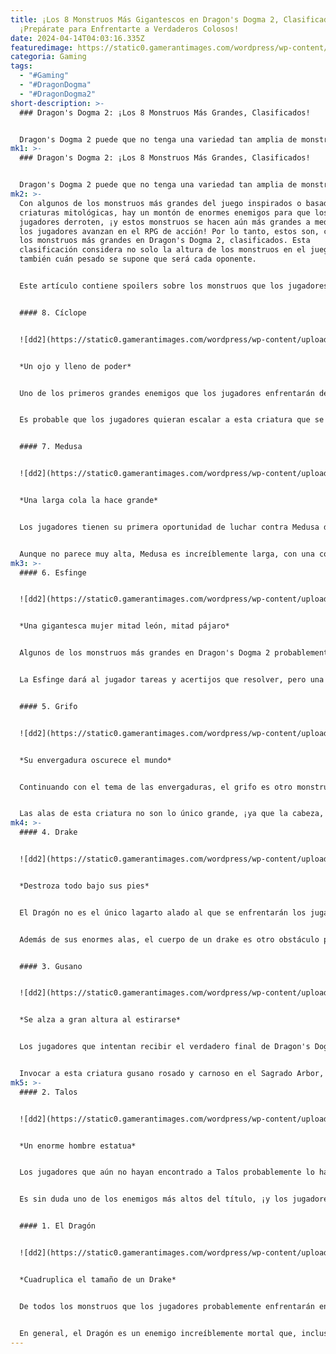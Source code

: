 ```yaml
---
title: ¡Los 8 Monstruos Más Gigantescos en Dragon's Dogma 2, Clasificados!
  ¡Prepárate para Enfrentarte a Verdaderos Colosos!
date: 2024-04-14T04:03:16.335Z
featuredimage: https://static0.gamerantimages.com/wordpress/wp-content/uploads/2024/04/08faf24c-09e0-40a6-acba-6b096dfd9009.jpeg?q=70&fit=contain&w=1140&h=&dpr=1
categoria: Gaming
tags:
  - "#Gaming"
  - "#DragonDogma"
  - "#DragonDogma2"
short-description: >-
  ### Dragon's Dogma 2: ¡Los 8 Monstruos Más Grandes, Clasificados!


  Dragon's Dogma 2 puede que no tenga una variedad tan amplia de monstruos como Dragon's Dogma: Dark Arisen, ¡pero eso no
mk1: >-
  ### Dragon's Dogma 2: ¡Los 8 Monstruos Más Grandes, Clasificados!


  Dragon's Dogma 2 puede que no tenga una variedad tan amplia de monstruos como Dragon's Dogma: Dark Arisen, ¡pero eso no significa que no haya una variedad de monstruos feroces para que los jugadores batallen! Además de los enemigos regulares que es probable que un jugador enfrente, también hay una variedad de monstruos grandes para combatir.
mk2: >-
  Con algunos de los monstruos más grandes del juego inspirados o basados en
  criaturas mitológicas, hay un montón de enormes enemigos para que los
  jugadores derroten, ¡y estos monstruos se hacen aún más grandes a medida que
  los jugadores avanzan en el RPG de acción! Por lo tanto, estos son, con mucho,
  los monstruos más grandes en Dragon's Dogma 2, clasificados. Esta
  clasificación considera no solo la altura de los monstruos en el juego, sino
  también cuán pesado se supone que será cada oponente.


  Este artículo contiene spoilers sobre los monstruos que los jugadores enfrentan a lo largo de la historia, incluido el final del juego.


  #### 8. Cíclope


  ![dd2](https://static0.gamerantimages.com/wordpress/wp-content/uploads/2024/04/i-51.jpeg?q=70&fit=crop&w=1500&dpr=1 "dd2")


  *Un ojo y lleno de poder*


  Uno de los primeros grandes enemigos que los jugadores enfrentarán después del prólogo de Dragon's Dogma 2 es un Cíclope, mientras derriba escombros y se interpone en el camino del grupo de soldados que intentan llegar a Vernworth. El Cíclope no solo tiene altura, sino también peso, ¡ya que los jugadores ven al monstruo cargar fácilmente un garrote que podría aplastar al Elegido si cae sobre ellos!


  Es probable que los jugadores quieran escalar a esta criatura que se alza en altura para alcanzar su único ojo y cegarlo. Aunque los jugadores también pueden desear derribar a la criatura golpeando sus piernas, ¡quedar atrapado bajo sus pies seguramente aplastará no solo al jugador, sino también a sus Peones!


  #### 7. Medusa


  ![dd2](https://static0.gamerantimages.com/wordpress/wp-content/uploads/2024/04/73f18e5f-e659-4064-a081-6f2884c7cfdb.jpeg?q=70&fit=crop&w=1500&dpr=1 "dd2")


  *Una larga cola la hace grande*


  Los jugadores tienen su primera oportunidad de luchar contra Medusa durante los primeros momentos de Dragon's Dogma 2. Aunque ella puede retirarse al principio del juego, esto es suficiente tiempo para que los jugadores vean el tamaño inmenso de ella.


  Aunque no parece muy alta, Medusa es increíblemente larga, con una cola de serpiente con la que se desliza. Tener un cuerpo tan largo significa que Medusa puede enrollar su cuerpo de formas extrañas, y su grosor es suficiente para derribar al Elegido y sus compañeros. Aunque su torso más humano puede ser bastante delgado, ¡los jugadores solo pueden comenzar a imaginar el peso que está soportando desde su cola gruesa y escamosa!
mk3: >-
  #### 6. Esfinge


  ![dd2](https://static0.gamerantimages.com/wordpress/wp-content/uploads/2024/04/bf2faba1-2847-4d36-ad63-b4203592efc3.jpeg?q=70&fit=crop&w=1500&dpr=1 "dd2")


  *Una gigantesca mujer mitad león, mitad pájaro*


  Algunos de los monstruos más grandes en Dragon's Dogma 2 probablemente sean personajes que algunos jugadores nunca hayan conocido durante su partida. Un ejemplo de esto es la Esfinge, a quien los jugadores pueden llegar a hacerse algo amigos durante su línea de misiones.


  La Esfinge dará al jugador tareas y acertijos que resolver, pero una vez que se hagan todas, la única forma de abrir el cofre final es matándola. Aunque su cuerpo de león puede no ser el más grande, la mayor parte de su tamaño está compensada por sus alas, que los jugadores realmente pueden presenciar en acción si deciden montar en su espalda hasta su próxima ubicación de acertijos.


  #### 5. Grifo


  ![dd2](https://static0.gamerantimages.com/wordpress/wp-content/uploads/2024/04/i-50.jpeg?q=70&fit=crop&w=1500&dpr=1 "dd2")


  *Su envergadura oscurece el mundo*


  Continuando con el tema de las envergaduras, el grifo es otro monstruo grande de los primeros momentos del juego que es probable que los jugadores enfrenten. Esta gran criatura similar a un águila con cuatro patas puede fácilmente lanzarse y tomar los bueyes que lideran los carros de Dragon's Dogma 2.


  Las alas de esta criatura no son lo único grande, ¡ya que la cabeza, y por lo tanto el pico, del Grifo podría fácilmente partir al Elegido en dos! Esta es otra criatura enorme en la que los jugadores pueden encontrarse montando en su espalda, lo que les permite replicar el comienzo del juego mientras exploran el mundo.
mk4: >-
  #### 4. Drake


  ![dd2](https://static0.gamerantimages.com/wordpress/wp-content/uploads/2024/04/87be409b-5b05-4599-94eb-795bf0537a32.jpeg?q=70&fit=crop&w=1500&dpr=1 "dd2")


  *Destroza todo bajo sus pies*


  El Dragón no es el único lagarto alado al que se enfrentarán los jugadores en Dragon's Dogma 2, ¡ya que primero querrán poner a prueba su fuerza contra los varios drakes que pueblan el mundo! Los jugadores seguramente se sorprenderán por el tamaño de los varios drakes, ¡ya que las enormes garras de estos lagartos pueden agarrar fácilmente al Elegido y sus peones que intentan derrotar a estos mortales enemigos!


  Además de sus enormes alas, el cuerpo de un drake es otro obstáculo para que los jugadores lo escalen mientras se aferran a su pecho con la esperanza de apuñalar su corazón para derrotarlo. Incluso cuando el drake aterriza, puede derribar a los jugadores que están demasiado cerca, ¡haciendo que este monstruo gigantesco sea todo un desafío!


  #### 3. Gusano


  ![dd2](https://static0.gamerantimages.com/wordpress/wp-content/uploads/2024/04/5387c536-f409-4110-93f4-dddc9b60b765.jpeg?q=70&fit=crop&w=1500&dpr=1 "dd2")


  *Se alza a gran altura al estirarse*


  Los jugadores que intentan recibir el verdadero final de Dragon's Dogma 2 primero necesitarán llegar al Mundo Sin Amarras. Aquí, entre salvar los diferentes reinos, los jugadores también pueden enfrentarse a varios desafíos. Estos incluyen algunos de los jefes más difíciles del juego, como el Gusano.


  Invocar a esta criatura gusano rosado y carnoso en el Sagrado Arbor, puede ser uno de los juicios más fáciles, pero el monstruo es definitivamente uno de los más grandes. ¡Esta larga y voluminosa criatura gusano se deslizará alrededor, respirando fuego sobre el jugador y sus Peones, antes de elevarse a los cielos, mostrando cuán grande es realmente, mientras crea tornados de destrucción!
mk5: >-
  #### 2. Talos


  ![dd2](https://static0.gamerantimages.com/wordpress/wp-content/uploads/2024/04/d23594bd-5d9b-4058-a4c5-3cc888ff34f6.jpeg?q=70&fit=crop&w=1500&dpr=1 "dd2")


  *Un enorme hombre estatua*


  Los jugadores que aún no hayan encontrado a Talos probablemente lo hayan conocido durante los avances de Dragon's Dogma 2. Esta estatua es tomada directamente de la mitología griega, ya que Talos es un hombre grande que emerge del mar al final de la historia principal. Aunque a diferencia de su contraparte mitológica de 8 pies, ¡Talos en Dragon's Dogma 2 parece superar eso por varios pies!


  Es sin duda uno de los enemigos más altos del título, ¡y los jugadores necesitarán sacar el máximo provecho de las balistas para destruir los cristales corruptos en él si no tienen una Flecha del Deshacer. Los jugadores pueden luego escalar la gigantesca estatua para ver nuevas alturas y lo que debe ser ser Talos.


  #### 1. El Dragón


  ![dd2](https://static0.gamerantimages.com/wordpress/wp-content/uploads/2024/04/4f8b1b5b-48c8-403b-82b2-1970f424de54.jpeg?q=70&fit=crop&w=1500&dpr=1 "dd2")


  *Cuadruplica el tamaño de un Drake*


  De todos los monstruos que los jugadores probablemente enfrentarán en Dragon's Dogma 2, no es sorprendente que el Dragón parezca ser el más grande de todos ellos, ¡además de ser el principal villano del juego! Los jugadores realmente no se dan cuenta de lo grande que es el Dragón hasta que se les da la opción de repetir el ciclo del Elegido enfrentándose al Dragón o alejándose. Es mucho más grande que el Dragón Menor, que se supone que es una versión corrupta de sí mismo.


  En general, el Dragón es un enemigo increíblemente mortal que, incluso con el poder de escupir fuego, su mera magnitud es uno de sus factores más mortales, donde se podría construir un pequeño pueblo en su espalda debido a lo grande que es. Por lo tanto, aunque Talos mismo pueda parecer más alto que este lagarto, el Dragón ciertamente es más pesado, haciéndolo parecer el monstruo más grande de todos ellos.
---
```

